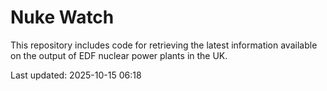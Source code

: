 # Nuke Watch

This repository includes code for retrieving the latest information available on the output of EDF nuclear power plants in the UK.

Last updated: 2025-10-15 06:18